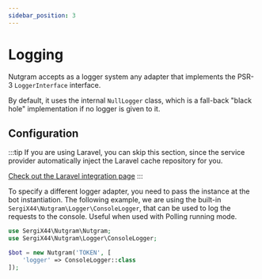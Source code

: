 ```yaml
---
sidebar_position: 3
---
```


# Logging

Nutgram accepts as a logger system any adapter that implements the PSR-3 `LoggerInterface` interface.

By default, it uses the internal `NullLogger` class, 
which is a fall-back "black hole" implementation if no logger is given to it.

## Configuration

:::tip
If you are using Laravel, you can skip this section, since the service provider automatically inject the Laravel cache repository for you.

[Check out the Laravel integration page](laravel.md)
:::

To specify a different logger adapter, you need to pass the instance at the bot instantiation. The following example, we
are using the built-in `SergiX44\Nutgram\Logger\ConsoleLogger`, that can be used to log the requests to the console.
Useful when used with Polling running mode.

```php
use SergiX44\Nutgram\Nutgram;
use SergiX44\Nutgram\Logger\ConsoleLogger;

$bot = new Nutgram('TOKEN', [
    'logger' => ConsoleLogger::class
]);
```
